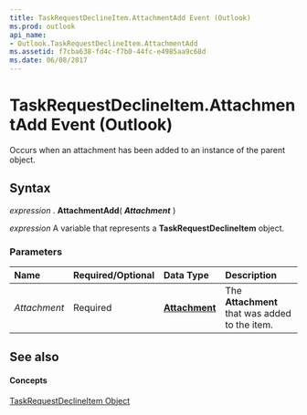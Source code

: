 ```yaml
---
title: TaskRequestDeclineItem.AttachmentAdd Event (Outlook)
ms.prod: outlook
api_name:
- Outlook.TaskRequestDeclineItem.AttachmentAdd
ms.assetid: f7cba638-fd4c-f7b0-44fc-e4985aa9c68d
ms.date: 06/08/2017
---
```



# TaskRequestDeclineItem.AttachmentAdd Event (Outlook)

Occurs when an attachment has been added to an instance of the parent object.


## Syntax

 _expression_ . **AttachmentAdd**( **_Attachment_** )

 _expression_ A variable that represents a **TaskRequestDeclineItem** object.


### Parameters



|**Name**|**Required/Optional**|**Data Type**|**Description**|
|:-----|:-----|:-----|:-----|
| _Attachment_|Required| **[Attachment](Outlook.Attachment.md)**|The  **Attachment** that was added to the item.|

## See also


#### Concepts


[TaskRequestDeclineItem Object](Outlook.TaskRequestDeclineItem.md)

